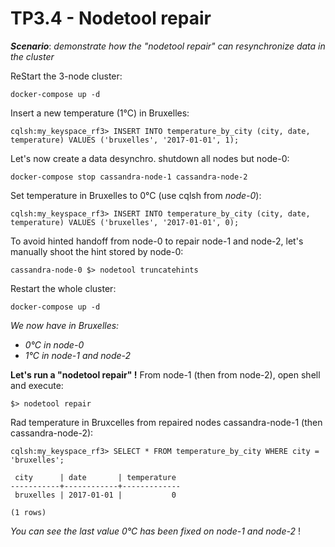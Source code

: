 TP3.4 - Nodetool repair
=======================

***Scenario***: *demonstrate how the "nodetool repair" can resynchronize data in the cluster*

ReStart the 3-node cluster:
```
docker-compose up -d
```
Insert a new temperature (1°C) in Bruxelles:
```
cqlsh:my_keyspace_rf3> INSERT INTO temperature_by_city (city, date, temperature) VALUES ('bruxelles', '2017-01-01', 1);
```
Let's now create a data desynchro. shutdown all nodes but node-0:
```
docker-compose stop cassandra-node-1 cassandra-node-2
```
Set temperature in Bruxelles to 0°C (use cqlsh from *node-0*):
```
cqlsh:my_keyspace_rf3> INSERT INTO temperature_by_city (city, date, temperature) VALUES ('bruxelles', '2017-01-01', 0);
```
To avoid hinted handoff from node-0 to repair node-1 and node-2, let's manually shoot the hint stored by node-0:
```
cassandra-node-0 $> nodetool truncatehints
```

Restart the whole cluster:
```
docker-compose up -d
```
*We now have in Bruxelles:*
* *0°C in node-0*
* *1°C in node-1 and node-2*

**Let's run a "nodetool repair" !** From node-1 (then from node-2), open shell and execute:
```
$> nodetool repair
```
Rad temperature in Bruxcelles from repaired nodes cassandra-node-1 (then cassandra-node-2):
```
cqlsh:my_keyspace_rf3> SELECT * FROM temperature_by_city WHERE city = 'bruxelles';

 city      | date       | temperature
-----------+------------+-------------
 bruxelles | 2017-01-01 |           0

(1 rows)
```
*You can see the last value 0°C has been fixed on node-1 and node-2* !